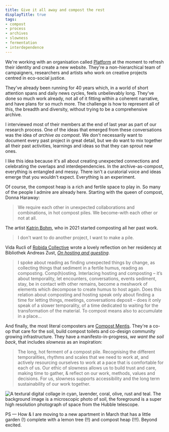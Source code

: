 ```yaml
---
title: Give it all away and compost the rest
displayTitle: true
tags: 
- compost
- process
- archives
- slowness
- fermentation
- interdependence
---
```


We're working with an organisation called [Platform](https://platformlondon.org/) at the moment to refresh their identity and create a new website. They're a non-hierarchical team of campaigners, researchers and artists who work on creative projects centred in eco-social justice. 

They've already been running for 40 years which, in a world of short attention spans and daily news cycles, feels unbelievably long. They've done so much work already, not all of it fitting within a coherent narrative, and have plans for so much more. The challenge is how to represent all of this, the breadth and diversity, without trying to be a comprehensive archive.

I interviewed most of their members at the end of last year as part of our research process. One of the ideas that emerged from these conversations was the idea of *archive as compost*. We don't necessarily want to document every past project in great detail, but we do want to mix together all their past activities, learnings and ideas so that they can sprout new ones. 

I like this idea because it's all about creating unexpected connections and celebrating the overlaps and interdependencies. In the archive-as-compost, everything is entangled and messy. There isn't a curatorial voice and ideas emerge that you wouldn't expect. Everything is an experiment.

Of course, the compost heap is a rich and fertile space to play in. So many of the people I admire are already here. Starting with the queen of compost, Donna Haraway:

> We require each other in unexpected collaborations and combinations, in hot compost piles. We become-with each other or not at all.

The artist [Katrin Bohm](https://kathrinbohm.info/), who in 2021 started composting all her past work.

> I don't want to do another project, I want to make a pile.

Vida Rucli of [Robida Collective](https://robidacollective.com/) wrote a lovely reflection on her residency at Bibliothek Andreas Zust, [*On hosting and guesting*](https://bibliothekandreaszuest.net/on-hosting-and-guesting/).

> I spoke about reading as finding unexpected things by change, as collecting things that sediment in a fertile humus, reading as composting. Comp(h)osting. Interlacing hosting and composting – it’s about temporality, let encounters, conversations, events sediment, stay, be in contact with other remains, become a meshwork of elements which decompose to create humus to host again. Does this relation about composting and hosting speak only about finding a time for letting things, meetings, conversations deposit – does it only speak of a slower temporality, of a time dedicated to waiting for the transformation of the material. To compost means also to accumulate in a place…

And finally, the most literal composters are [Compost Mentis](https://www.compost-mentis.com/). They're a co-op that care for the soil, build compost toilets and co-design community growing infrastructure. They have a manifesto-in-progress, *we want the soil back*, that includes *slowness* as an inspiration:

> The long, hot ferment of a compost pile. Recognising the different temporalities, rhythms and scales that we need to work at, and actively resourcing ourselves to work at a pace that is comfortable for each of us. Our ethic of slowness allows us to build trust and care, making time to gather, & reflect on our work, methods, values and decisions. For us, slowness supports accessibility and the long term sustainability of our work together.

![A textural digital collage in cyan, lavender, coral, olive, rust and teal. The background image is a microscopic photo of soil, the foreground is a super high resolution photograph of space from the Hubble telescope.](https://d2w9rnfcy7mm78.cloudfront.net/20086785/original_6d98a892de45d21ec43aade6b5dbb136.jpg?1674922851?bc=0)

PS — How & I are moving to a new apartment in March that has a little garden (!) complete with a lemon tree (!!) and compost heap (!!!). Beyond excited.